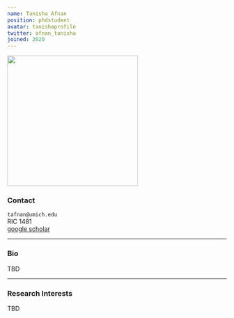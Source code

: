```yaml
---
name: Tanisha Afnan
position: phdstudent
avatar: tanishaprofile
twitter: afnan_tanisha
joined: 2020
---
```


<img width="300" src="{{site.baseurl}}/images/people/{{page.avatar}}" data-action="zoom">

### Contact

<i class="fa fa-envelope-o"></i>  `tafnan@umich.edu`<br>
<i class="fa fa-building"></i> RIC 1481 <br>
<i class="fa fa-bar-chart"></i> [google scholar](https://scholar.google.com/citations?user=CY6Gfp8AAAAJ&hl=en&oi=ao) <br>
 []()

<hr>

### Bio

TBD

<hr>

### Research Interests

TBD
